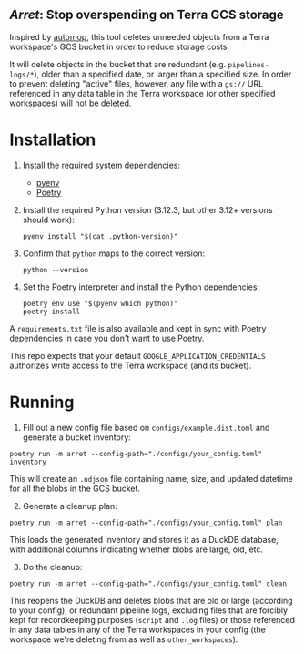 _Arret_: Stop overspending on Terra GCS storage
---

Inspired by [automop](https://github.com/broadinstitute/automop/), this tool deletes unneeded objects from a Terra workspace's GCS bucket in order to reduce storage costs.

It will delete objects in the bucket that are redundant (e.g. `pipelines-logs/*`), older than a specified date, or larger than a specified size. In order to prevent deleting "active" files, however, any file with a `gs://` URL referenced in any data table in the Terra workspace (or other specified workspaces) will not be deleted.

# Installation

1. Install the required system dependencies:
    - [pyenv](https://github.com/pyenv/pyenv)
    - [Poetry](https://python-poetry.org/)

2. Install the required Python version (3.12.3, but other 3.12+ versions should work):
   ```shell
   pyenv install "$(cat .python-version)"
   ```

3. Confirm that `python` maps to the correct version:
   ```
   python --version
   ```

4. Set the Poetry interpreter and install the Python dependencies:
   ```shell
   poetry env use "$(pyenv which python)"
   poetry install
   ```

A `requirements.txt` file is also available and kept in sync with Poetry dependencies in case you don't want to use Poetry.

This repo expects that your default `GOOGLE_APPLICATION_CREDENTIALS` authorizes write access to the Terra workspace (and its bucket).

# Running

1. Fill out a new config file based on `configs/example.dist.toml` and generate a bucket inventory:
```shell
poetry run -m arret --config-path="./configs/your_config.toml" inventory
```

This will create an `.ndjson` file containing name, size, and updated datetime for all the blobs in the GCS bucket.

2. Generate a cleanup plan:
```shell
poetry run -m arret --config-path="./configs/your_config.toml" plan
```

This loads the generated inventory and stores it as a DuckDB database, with additional columns indicating whether blobs are large, old, etc.

3. Do the cleanup:
```shell
poetry run -m arret --config-path="./configs/your_config.toml" clean
```

This reopens the DuckDB and deletes blobs that are old or large (according to your config), or redundant pipeline logs, excluding files that are forcibly kept for recordkeeping purposes (`script` and `.log` files) or those referenced in any data tables in any of the Terra workspaces in your config (the workspace we're deleting from as well as `other_workspaces`).
